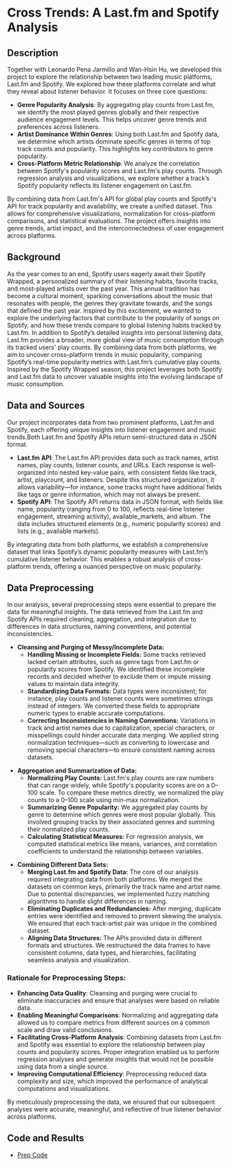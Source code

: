 <h1>Cross Trends: A Last.fm and Spotify Analysis</h1>

<h2>Description</h2>
</p>Together with Leonardo Pena Jarmillo and Wan-Hsin Hu, we developed this project to explore the relationship between two leading music platforms, Last.fm and Spotify. We explored how these platforms correlate and what they reveal about listener behavior. It focuses on three core questions:<p>

<ul>
  <li><strong>Genre Popularity Analysis</strong>: By aggregating play counts from Last.fm, we identify the most played genres globally and their respective audience engagement levels. This helps uncover genre trends and preferences across listeners.</li>
  <li><strong>Artist Dominance Within Genres</strong>: Using both Last.fm and Spotify data, we determine which artists dominate specific genres in terms of top track counts and popularity. This highlights key contributors to genre popularity.</li>
  <li><strong>Cross-Platform Metric Relationship</strong>: We analyze the correlation between Spotify's popularity scores and Last.fm's play counts. Through regression analysis and visualizations, we explore whether a track’s Spotify popularity reflects its listener engagement on Last.fm.</li>
</ul>

<p>By combining data from Last.fm's API for global play counts and Spotify's API for track popularity and availability, we create a unified dataset. This allows for comprehensive visualizations, normalization for cross-platform comparisons, and statistical evaluations. The project offers insights into genre trends, artist impact, and the interconnectedness of user engagement across platforms.</p>

<h2>Background</h2>

<p>As the year comes to an end, Spotify users eagerly await their Spotify Wrapped, a personalized summary of their listening habits, favorite tracks, and most-played artists over the past year. This annual tradition has become a cultural moment, sparking conversations about the music that resonates with people, the genres they gravitate towards, and the songs that defined the past year. Inspired by this excitement, we wanted to explore the underlying factors that contribute to the popularity of songs on Spotify, and how these trends compare to global listening habits tracked by Last.fm. In addition to Spotify’s detailed insights into personal listening data, Last.fm provides a broader, more global view of music consumption through its tracked users' play counts. By combining data from both platforms, we aim to uncover cross-platform trends in music popularity, comparing Spotify’s real-time popularity metrics with Last.fm’s cumulative play counts. Inspired by the Spotify Wrapped season, this project leverages both Spotify and Last.fm data to uncover valuable insights into the evolving landscape of music consumption.</p>

<h2>Data and Sources</h2>

<p>Our project incorporates data from two prominent platforms, Last.fm and Spotify, each offering unique insights into listener engagement and music trends.Both Last.fm and Spotify APIs return semi-structured data in JSON format. </p>

<ul>
  <li><strong>Last.fm API</strong>: The Last.fm API provides data such as track names, artist names, play counts, listener counts, and URLs. Each response is well-organized into nested key-value pairs, with consistent fields like track, artist, playcount, and listeners. Despite this structured organization, it allows variability—for instance, some tracks might have additional fields like tags or genre information, which may not always be present.</li>
  <li><strong>Spotify API</strong>: The Spotify API returns data in JSON format, with fields like name, popularity (ranging from 0 to 100, reflects real-time listener engagement, streaming activity), available_markets, and album. The data includes structured elements (e.g., numeric popularity scores) and lists (e.g., available markets).</li>
</ul>

<p>By integrating data from both platforms, we establish a comprehensive dataset that links Spotify’s dynamic popularity measures with Last.fm’s cumulative listener behavior. This enables a robust analysis of cross-platform trends, offering a nuanced perspective on music popularity. </p>

<h2>Data Preprocessing</h2>

<p>In our analysis, several preprocessing steps were essential to prepare the data for meaningful insights. The data retrieved from the Last.fm and Spotify APIs required cleaning, aggregation, and integration due to differences in data structures, naming conventions, and potential inconsistencies. </p>

<ul>
  <li><strong>Cleansing and Purging of Messy/Incomplete Data:</strong>
    <ul>
      <li><strong>Handling Missing or Incomplete Fields:</strong> Some tracks retrieved lacked certain attributes, such as genre tags from Last.fm or popularity scores from Spotify. We identified these incomplete records and decided whether to exclude them or impute missing values to maintain data integrity.</li>
      <li><strong>Standardizing Data Formats:</strong> Data types were inconsistent; for instance, play counts and listener counts were sometimes strings instead of integers. We converted these fields to appropriate numeric types to enable accurate computations.</li>
      <li><strong>Correcting Inconsistencies in Naming Conventions:</strong> Variations in track and artist names due to capitalization, special characters, or misspellings could hinder accurate data merging. We applied string normalization techniques—such as converting to lowercase and removing special characters—to ensure consistent naming across datasets.</li>
    </ul>
  </li>
</ul>

<ul>
  <li><strong>Aggregation and Summarization of Data:</strong>
    <ul>
      <li><strong>Normalizing Play Counts:</strong> Last.fm's play counts are raw numbers that can range widely, while Spotify's popularity scores are on a 0–100 scale. To compare these metrics directly, we normalized the play counts to a 0–100 scale using min-max normalization.</li>
      <li><strong>Summarizing Genre Popularity:</strong> We aggregated play counts by genre to determine which genres were most popular globally. This involved grouping tracks by their associated genres and summing their normalized play counts.</li>
      <li><strong>Calculating Statistical Measures:</strong> For regression analysis, we computed statistical metrics like means, variances, and correlation coefficients to understand the relationship between variables.</li>
    </ul>
  </li>
</ul>

<ul>
  <li><strong>Combining Different Data Sets:</strong>
    <ul>
      <li><strong>Merging Last.fm and Spotify Data:</strong> The core of our analysis required integrating data from both platforms. We merged the datasets on common keys, primarily the track name and artist name. Due to potential discrepancies, we implemented fuzzy matching algorithms to handle slight differences in naming.</li>
      <li><strong>Eliminating Duplicates and Redundancies:</strong> After merging, duplicate entries were identified and removed to prevent skewing the analysis. We ensured that each track-artist pair was unique in the combined dataset.</li>
      <li><strong>Aligning Data Structures:</strong> The APIs provided data in different formats and structures. We restructured the data frames to have consistent columns, data types, and hierarchies, facilitating seamless analysis and visualization.</li>
    </ul>
  </li>
</ul>

<h3>Rationale for Preprocessing Steps:</h3>
<ul>
  <li><strong>Enhancing Data Quality</strong>: Cleansing and purging were crucial to eliminate inaccuracies and ensure that analyses were based on reliable data.</li>
  <li><strong>Enabling Meaningful Comparisons</strong>: Normalizing and aggregating data allowed us to compare metrics from different sources on a common scale and draw valid conclusions.</li>
  <li><strong>Facilitating Cross-Platform Analysis</strong>: Combining datasets from Last.fm and Spotify was essential to explore the relationship between play counts and popularity scores. Proper integration enabled us to perform regression analyses and generate insights that would not be possible using data from a single source.</li>
 <li><strong>Improving Computational Efficiency</strong>: Preprocessing reduced data complexity and size, which improved the performance of analytical computations and visualizations.</li>
</ul>

<p>By meticulously preprocessing the data, we ensured that our subsequent analyses were accurate, meaningful, and reflective of true listener behavior across platforms.</p>

<h2>Code and Results</h2>
<ul>
  <li><a href="prepcode.md">Prep Code</a></li>
</ul>
